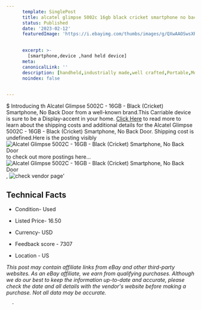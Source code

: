 ```yaml
---
      template: SinglePost
      title: alcatel glimpse 5002c 16gb black cricket smartphone no back door
      status: Published
      date: '2023-02-12'
      featuredImage: 'https://i.ebayimg.com/thumbs/images/g/QXwAAOSwsXRizI6i/s-l225.jpg'
       

      excerpt: >-
        [smartphone,device ,hand held device]
      meta:
      canonicalLink: ''
      description: [handheld,industrially made,well crafted,Portable,Mobile,Compact,Convenient,Lightweight,Maneuverable,Man-portable,Miniature,Carriable,Hand-held,Light,Holdable,Transportable,Mobile device,Pocket-sized,On-the-go,Wireless,Cordless,Compact size,Convenient size, smartphone,device ,hand held device]
      noindex: false
      

---
```

$
      Introducing th Alcatel Glimpse 5002C - 16GB - Black (Cricket) Smartphone, No Back Door from a well-known brand.This Carriable device  is sure to be a Display-accent in your home. [Click Here](https://www.ebay.com/itm/133929735998?hash=item1f2ed5973e%3Ag%3AQXwAAOSwsXRizI6i&mkevt=1&mkcid=1&mkrid=711-53200-19255-0&campid=%253CePNCampaignId%253E&customid=%253CreferenceId%253E&toolid=10049) to read more to learn about the shipping costs and additional details for the Alcatel Glimpse 5002C - 16GB - Black (Cricket) Smartphone, No Back Door. Shipping cost is undefined.Here is the posting visibly ![Alcatel Glimpse 5002C - 16GB - Black (Cricket) Smartphone, No Back Door](https://i.ebayimg.com/thumbs/images/g/QXwAAOSwsXRizI6i/s-l225.jpg) to check out more postings here... ![Alcatel Glimpse 5002C - 16GB - Black (Cricket) Smartphone, No Back Door](https://i.ebayimg.com/images/g/QXwAAOSwsXRizI6i/s-l1600.jpg), ![check vendor page](https://origin-galleryplus.ebayimg.com/ws/web/133929735998_2_0_1/225x225.jpg,https://origin-galleryplus.ebayimg.com/ws/web/133929735998_3_0_1/225x225.jpg,https://origin-galleryplus.ebayimg.com/ws/web/133929735998_4_0_1/225x225.jpg,https://origin-galleryplus.ebayimg.com/ws/web/133929735998_5_0_1/225x225.jpg,https://origin-galleryplus.ebayimg.com/ws/web/133929735998_6_0_1/225x225.jpg,https://origin-galleryplus.ebayimg.com/ws/web/133929735998_7_0_1/225x225.jpg)'

      

 ## Technical Facts 



     
      

 - Condition- Used 


      

 - Listed Price- 16.50 


      

 - Currency- USD 


      

 - Feedback score - 7307 


      

 - Location - US 


      
      

 *_This post may contain affiliate links from eBay and other third-party websites. As an eBay affiliate, we earn from qualifying purchases. Although we do our best to keep the information up-to-date and accurate, please check the date and all details with the vendor's website before making a purchase. Not all data may be accurate._*




      -
